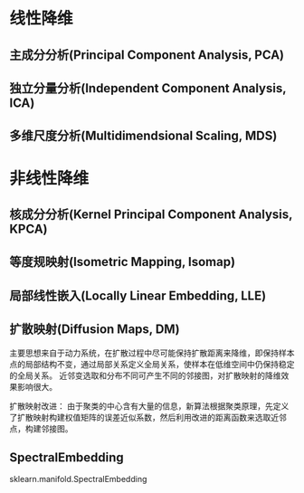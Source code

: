 # 线性降维
## 主成分分析(Principal Component Analysis, PCA)
## 独立分量分析(Independent Component Analysis, ICA)
## 多维尺度分析(Multidimendsional Scaling, MDS)



# 非线性降维
## 核成分分析(Kernel Principal Component Analysis, KPCA)
## 等度规映射(Isometric Mapping, Isomap)
## 局部线性嵌入(Locally Linear Embedding, LLE)
## 扩散映射(Diffusion Maps, DM)
主要思想来自于动力系统，在扩散过程中尽可能保持扩散距离来降维，即保持样本点的局部结构不变，通过局部关系定义全局关系，使样本在低维空间中仍保持稳定的全局关系。
近邻变选取和分布不同可产生不同的邻接图，对扩散映射的降维效果影响很大。

扩散映射改进：
由于聚类的中心含有大量的信息，新算法根据聚类原理，先定义了扩散映射构建权值矩阵的误差近似系数，然后利用改进的距离函数来选取近邻点，构建邻接图。

## SpectralEmbedding
sklearn.manifold.SpectralEmbedding